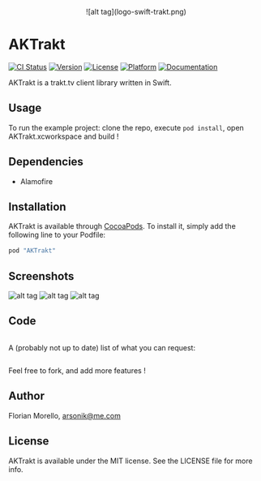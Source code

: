 <p align="center">
    ![alt tag](logo-swift-trakt.png)
</p>

# AKTrakt

[![CI Status](http://img.shields.io/travis/arsonik/AKTrakt.svg?style=flat)](https://travis-ci.org/arsonik/AKTrakt)
[![Version](https://img.shields.io/cocoapods/v/AKTrakt.svg?style=flat)](http://cocoapods.org/pods/AKTrakt)
[![License](https://img.shields.io/cocoapods/l/AKTrakt.svg?style=flat)](http://cocoapods.org/pods/AKTrakt)
[![Platform](https://img.shields.io/cocoapods/p/AKTrakt.svg?style=flat)](http://cocoapods.org/pods/AKTrakt)
[![Documentation](https://img.shields.io/cocoapods/metrics/doc-percent/AKTrakt.svg?style=flat)](http://cocoadocs.org/docsets/AKTrakt/)

AKTrakt is a trakt.tv client library written in Swift.

## Usage

To run the example project: clone the repo, execute `pod install`, open AKTrakt.xcworkspace and build !

## Dependencies

- Alamofire

## Installation

AKTrakt is available through [CocoaPods](https://cocoapods.org/?q=AKTrakt). To install
it, simply add the following line to your Podfile:

```ruby
pod "AKTrakt"
```

## Screenshots

![alt tag](https://raw.githubusercontent.com/arsonik/AKTrakt/master/Example/Screenshots/TVlogin.png)
![alt tag](https://raw.githubusercontent.com/arsonik/AKTrakt/master/Example/Screenshots/TVmovies.png)
![alt tag](https://raw.githubusercontent.com/arsonik/AKTrakt/master/Example/Screenshots/iOSmovies.png)

## Code

```swift

```

A (probably not up to date) list of what you can request:
```swift

```

Feel free to fork, and add more features !

## Author

Florian Morello, arsonik@me.com

## License

AKTrakt is available under the MIT license. See the LICENSE file for more info.
